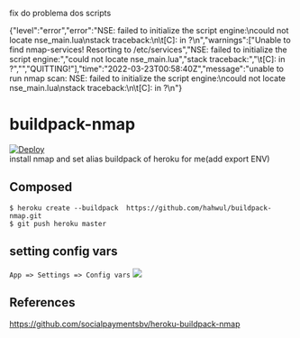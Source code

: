 fix do problema dos scripts 


{"level":"error","error":"NSE: failed to initialize the script engine:\ncould not locate nse_main.lua\nstack traceback:\n\t[C]: in ?\n","warnings":["Unable to find nmap-services!  Resorting to /etc/services","NSE: failed to initialize the script engine:","could not locate nse_main.lua","stack traceback:","\t[C]: in ?","","QUITTING!"],"time":"2022-03-23T00:58:40Z","message":"unable to run nmap scan: NSE: failed to initialize the script engine:\ncould not locate nse_main.lua\nstack traceback:\n\t[C]: in ?\n"}




# buildpack-nmap
<a href="https://heroku.com/deploy?template=https://github.com/hahwul/buildpack-nmap">
  <img src="https://www.herokucdn.com/deploy/button.svg" alt="Deploy">
</a><br>
install nmap and set alias buildpack of heroku for me(add export ENV)

## Composed
```
$ heroku create --buildpack  https://github.com/hahwul/buildpack-nmap.git
$ git push heroku master
```
## setting config vars
`App => Settings => Config vars`
<img src="https://user-images.githubusercontent.com/13212227/65061836-b5910980-d9b5-11e9-94d4-4cb5b20929a7.png">

## References
https://github.com/socialpaymentsbv/heroku-buildpack-nmap
